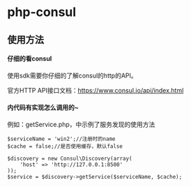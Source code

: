 # php-consul

## 使用方法

#### 仔细的看consul
使用sdk需要你仔细的了解consul的http的API。

官方HTTP API接口文档：https://www.consul.io/api/index.html

#### 内代码有实现怎么调用的~
例如：getService.php，中示例了服务发现的使用方法
```
$serviceName = 'win2';//注册时的name
$cache = false;//是否使用缓存，默认false

$discovery = new Consul\Discovery(array(
    'host' => 'http://127.0.0.1:8500'
));
$service = $discovery->getService($serviceName, $cache);
```
